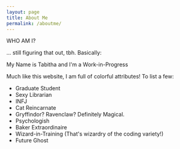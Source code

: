```yaml
---
layout: page
title: About Me
permalink: /aboutme/
---
```

<div class="man-title">
  WHO AM I?
</div>

  ... still figuring that out, tbh. Basically:

  <span class="spark">My Name is Tabitha and I'm a Work-in-Progress</span>

 Much like this website, I am full of colorful attributes! To list a few:
 <ul>
 <li>Graduate Student</li>
 <li>Sexy Librarian</li>
 <li>INFJ</li>
 <li>Cat Reincarnate</li>
 <li>Gryffindor? Ravenclaw? Definitely Magical.</li>
 <li>Psychologish</li>
 <li>Baker Extraordinaire</li>
 <li>Wizard-in-Training (That's wizardry of the coding variety!)</li>
 <li>Future Ghost</li>
 